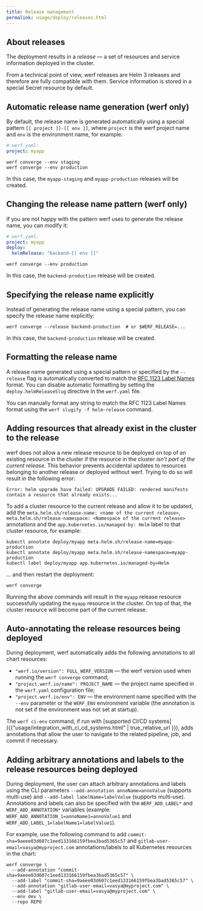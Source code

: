 ```yaml
---
title: Release management
permalink: usage/deploy/releases.html
---
```


## About releases

The deployment results in a *release* — a set of resources and service information deployed in the cluster. 

From a technical point of view, werf releases are Helm 3 releases and therefore are fully compatible with them. Service information is stored in a special Secret resource by default.

## Automatic release name generation (werf only)

By default, the release name is generated automatically using a special pattern `[[ project ]]-[[ env ]]`, where `project` is the werf project name and `env` is the environment name, for example:

```yaml
# werf.yaml:
project: myapp
```

```shell
werf converge --env staging
werf converge --env production
```

In this case, the `myapp-staging` and `myapp-production` releases will be created.

## Changing the release name pattern (werf only)

If you are not happy with the pattern werf uses to generate the release name, you can modify it:

```yaml
# werf.yaml:
project: myapp
deploy:
  helmRelease: "backend-[[ env ]]"
```

```shell
werf converge --env production
```

In this case, the `backend-production` release will be created.

## Specifying the release name explicitly

Instead of generating the release name using a special pattern, you can specify the release name explicitly:

```shell
werf converge --release backend-production  # or $WERF_RELEASE=...
```

In this case, the `backend-production` release will be created.

## Formatting the release name

A release name generated using a special pattern or specified by the `--release` flag is automatically converted to match the [RFC 1123 Label Names](https://kubernetes.io/docs/concepts/overview/working-with-objects/names/#dns-label-names) format. You can disable automatic formatting by setting the `deploy.helmReleaseSlug` directive in the `werf.yaml` file.

You can manually format any string to match the RFC 1123 Label Names format using the `werf slugify -f helm-release` command.

## Adding resources that already exist in the cluster to the release

werf does not allow a new release resource to be deployed on top of an existing resource in the cluster if the resource in the cluster *isn't part of the current release*. This behavior prevents accidental updates to resources belonging to another release or deployed without werf. Trying to do so will result in the following error:

```
Error: helm upgrade have failed: UPGRADE FAILED: rendered manifests contain a resource that already exists...
```

To add a cluster resource to the current release and allow it to be updated, add the `meta.helm.sh/release-name: <name of the current release>`, `meta.helm.sh/release-namespace: <Namespace of the current release>` annotations and the `app.kubernetes.io/managed-by: Helm` label to that cluster resource, for example:

```shell
kubectl annotate deploy/myapp meta.helm.sh/release-name=myapp-production
kubectl annotate deploy/myapp meta.helm.sh/release-namespace=myapp-production
kubectl label deploy/myapp app.kubernetes.io/managed-by=Helm
```

... and then restart the deployment:

```shell
werf converge
```

Running the above commands will result in the `myapp` release resource successfully updating the `myapp` resource in the cluster. On top of that, the cluster resource will become part of the current release.

## Auto-annotating the release resources being deployed

During deployment, werf automatically adds the following annotations to all chart resources:

* `"werf.io/version": FULL_WERF_VERSION` — the werf version used when running the `werf converge` command;
* `"project.werf.io/name": PROJECT_NAME` — the project name specified in the `werf.yaml` configuration file;
* `"project.werf.io/env": ENV` — the environment name specified with the `--env` parameter or the `WERF_ENV` environment variable (the annotation is not set if the environment was not set at startup).

The `werf ci-env` command, if run with [supported CI/CD systems]({{"usage/integration_with_ci_cd_systems.html" | true_relative_url }}), adds annotations that allow the user to navigate to the related pipeline, job, and commit if necessary.

## Adding arbitrary annotations and labels to the release resources being deployed

During deployment, the user can attach arbitrary annotations and labels using the CLI parameters `--add-annotation annoName=annoValue` (supports multi-use) and `--add-label labelName=labelValue` (supports multi-use). Annotations and labels can also be specified with the `WERF_ADD_LABEL*` and `WERF_ADD_ANNOTATION*` variables (example: `WERF_ADD_ANNOTATION_1=annoName1=annoValue1` and `WERF_ADD_LABEL_1=labelName1=labelValue1`).

For example, use the following command to add `commit-sha=9aeee03d607c1eed133166159fbea3bad5365c57` and `gitlab-user-email=vasya@myproject.com` annotations/labels to all Kubernetes resources in the chart:

```shell
werf converge \
  --add-annotation "commit-sha=9aeee03d607c1eed133166159fbea3bad5365c57" \
  --add-label "commit-sha=9aeee03d607c1eed133166159fbea3bad5365c57" \
  --add-annotation "gitlab-user-email=vasya@myproject.com" \
  --add-label "gitlab-user-email=vasya@myproject.com" \
  --env dev \
  --repo REPO
```
